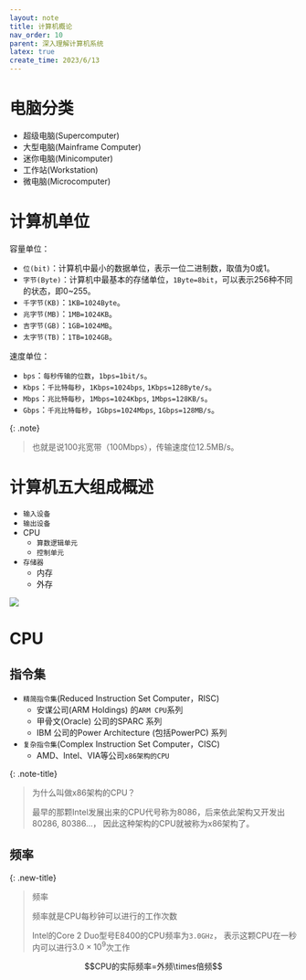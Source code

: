 ```yaml
---
layout: note
title: 计算机概论
nav_order: 10
parent: 深入理解计算机系统
latex: true
create_time: 2023/6/13
---
```


# 电脑分类

- 超级电脑(Supercomputer)
- 大型电脑(Mainframe Computer)
- 迷你电脑(Minicomputer)
- 工作站(Workstation)
- 微电脑(Microcomputer)

# 计算机单位

容量单位：

- `位(bit)`：计算机中最小的数据单位，表示一位二进制数，取值为0或1。
- `字节(Byte)`：计算机中最基本的存储单位，`1Byte=8bit`，可以表示256种不同的状态，即0~255。
- `千字节(KB)`：`1KB=1024Byte`。
- `兆字节(MB)`：`1MB=1024KB`。
- `吉字节(GB)`：`1GB=1024MB`。
- `太字节(TB)`：`1TB=1024GB`。

速度单位：

- `bps`：`每秒传输的位数`，`1bps=1bit/s`。
- `Kbps`：`千比特每秒`，`1Kbps=1024bps`, `1Kbps=128Byte/s`。
- `Mbps`：`兆比特每秒`，`1Mbps=1024Kbps`, `1Mbps=128KB/s`。
- `Gbps`：`千兆比特每秒`，`1Gbps=1024Mbps`, `1Gbps=128MB/s`。

{: .note}
> 也就是说100兆宽带（100Mbps），传输速度位12.5MB/s。

# 计算机五大组成概述

- `输入设备`
- `输出设备`
- CPU
    - `算数逻辑单元`
    - `控制单元`
- `存储器`
    - 内存
    - 外存

![](https://cdn.jsdelivr.net/gh/luguosong/images@master/blog-img/202306131514746-%E8%AE%A1%E7%AE%97%E6%9C%BA%E4%BA%94%E5%A4%A7%E7%BB%84%E6%88%90.gif)

# CPU

## 指令集

- `精简指令集`(Reduced Instruction Set Computer，RISC)
    - 安谋公司(ARM Holdings) 的`ARM CPU`系列
    - 甲骨文(Oracle) 公司的SPARC 系列
    - IBM 公司的Power Architecture (包括PowerPC) 系列
- `复杂指令集`(Complex Instruction Set Computer，CISC)
    - AMD、Intel、VIA等公司`x86架构的CPU`

{: .note-title}
> 为什么叫做x86架构的CPU？
>
> 最早的那颗Intel发展出来的CPU代号称为8086，后来依此架构又开发出80286, 80386...， 因此这种架构的CPU就被称为x86架构了。

## 频率

{: .new-title}
> 频率
>
> 频率就是CPU每秒钟可以进行的工作次数
>
> Intel的Core 2 Duo型号E8400的CPU频率为`3.0GHz`， 表示这颗CPU在一秒内可以进行$3.0\times10^9$次工作

$$CPU的实际频率=外频\times倍频$$
